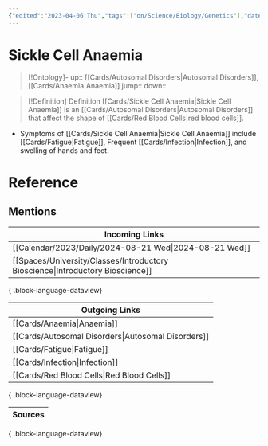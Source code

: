 ```yaml
---
{"edited":"2023-04-06 Thu","tags":["on/Science/Biology/Genetics"],"date created":"2022-05-10 Tue","dg-publish":true,"permalink":"/cards/sickle-cell-anaemia/","dgPassFrontmatter":true}
---
```


# Sickle Cell Anaemia

> [!Ontology]-
> up:: [[Cards/Autosomal Disorders\|Autosomal Disorders]], [[Cards/Anaemia\|Anaemia]]
> jump::
> down:: 

> [!Definition] Definition
> [[Cards/Sickle Cell Anaemia\|Sickle Cell Anaemia]] is an [[Cards/Autosomal Disorders\|Autosomal Disorders]] that affect the shape of [[Cards/Red Blood Cells\|red blood cells]]. 

- Symptoms of [[Cards/Sickle Cell Anaemia\|Sickle Cell Anaemia]] include [[Cards/Fatigue\|Fatigue]], Frequent [[Cards/Infection\|Infection]], and swelling of hands and feet.

# Reference

## Mentions

| Incoming Links                                                                    |
| --------------------------------------------------------------------------------- |
| [[Calendar/2023/Daily/2024-08-21 Wed\|2024-08-21 Wed]]                         |
| [[Spaces/University/Classes/Introductory Bioscience\|Introductory Bioscience]] |

{ .block-language-dataview}

| Outgoing Links                                        |
| ----------------------------------------------------- |
| [[Cards/Anaemia\|Anaemia]]                         |
| [[Cards/Autosomal Disorders\|Autosomal Disorders]] |
| [[Cards/Fatigue\|Fatigue]]                         |
| [[Cards/Infection\|Infection]]                     |
| [[Cards/Red Blood Cells\|Red Blood Cells]]         |

{ .block-language-dataview}

| Sources |
| ------- |

{ .block-language-dataview}